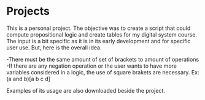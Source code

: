 # Projects

This is a personal project. The objective was to create a script that could compute propositional logic and create tables for my digital system course. The input is a bit specific as it is in its early development and for specific user use. But, here is the overall idea.

-There must be the same amount of set of brackets to amount of operations
-If there are any negation operation or the user wants to have more variables considered in a logic, the use of square brakets are necessary. Ex:(a and b)[a b c d]

Examples of its usage are also downloaded beside the project.
